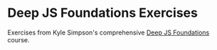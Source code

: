 # Deep JS Foundations Exercises
Exercises from Kyle Simpson's comprehensive [Deep JS Foundations](https://frontendmasters.com/courses/javascript-foundations/) course.